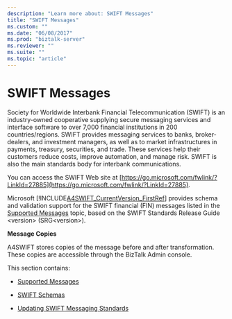 ```yaml
---
description: "Learn more about: SWIFT Messages"
title: "SWIFT Messages"
ms.custom: ""
ms.date: "06/08/2017"
ms.prod: "biztalk-server"
ms.reviewer: ""
ms.suite: ""
ms.topic: "article"
---
```

# SWIFT Messages
Society for Worldwide Interbank Financial Telecommunication (SWIFT) is an industry-owned cooperative supplying secure messaging services and interface software to over 7,000 financial institutions in 200 countries/regions. SWIFT provides messaging services to banks, broker-dealers, and investment managers, as well as to market infrastructures in payments, treasury, securities, and trade. These services help their customers reduce costs, improve automation, and manage risk. SWIFT is also the main standards body for interbank communications.

 You can access the SWIFT Web site at [https://go.microsoft.com/fwlink/?LinkId=27885](https://go.microsoft.com/fwlink/?LinkId=27885).

 Microsoft [!INCLUDE[A4SWIFT_CurrentVersion_FirstRef](../../includes/a4swift-currentversion-firstref-md.md)] provides schema and validation support for the SWIFT financial (FIN) messages listed in the [Supported Messages](../../adapters-and-accelerators/accelerator-swift/supported-messages.md) topic, based on the SWIFT Standards Release Guide \<version\> (SRG\<version\>).

 **Message Copies**

 A4SWIFT stores copies of the message before and after transformation. These copies are accessible through the BizTalk Admin console.

 This section contains:

-   [Supported Messages](../../adapters-and-accelerators/accelerator-swift/supported-messages.md)

-   [SWIFT Schemas](../../adapters-and-accelerators/accelerator-swift/swift-schemas.md)

-   [Updating SWIFT Messaging Standards](../../adapters-and-accelerators/accelerator-swift/updating-swift-messaging-standards.md)
